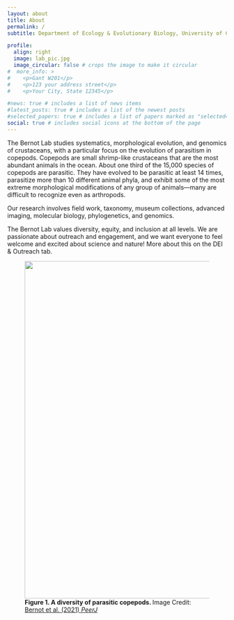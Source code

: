 ```yaml
---
layout: about
title: About
permalink: /
subtitle: Department of Ecology & Evolutionary Biology, University of Connecticut

profile:
  align: right
  image: lab_pic.jpg
  image_circular: false # crops the image to make it circular
#  more_info: >
#    <p>Gant W201</p>
#    <p>123 your address street</p>
#    <p>Your City, State 12345</p>

#news: true # includes a list of news items
#latest_posts: true # includes a list of the newest posts
#selected_papers: true # includes a list of papers marked as "selected={true}"
social: true # includes social icons at the bottom of the page
---
```


The Bernot Lab studies systematics, morphological evolution, and genomics of crustaceans,
with a particular focus on the evolution of parasitism in copepods. Copepods are small shrimp-like crustaceans that are the most abundant animals in the ocean. About one third of the 15,000 species of copepods are parasitic. They have evolved to be parasitic at least 14 times, parasitize more than 10 different animal phyla, and exhibit some of the most extreme morphological modifications of any group of animals&mdash;many are difficult to recognize even as arthropods.

Our research involves field work, taxonomy, museum collections, advanced imaging, molecular biology, phylogenetics, and genomics.

The Bernot Lab values diversity, equity, and inclusion at all levels. We are passionate about outreach and engagement, and we want everyone to feel welcome and excited about science and nature! More about this on the DEI & Outreach tab.

<figure>
<img src="http://BernotLab.github.io/assets/img/Fig1_copepods.png"
width="775"/>
<figcaption> <b>Figure 1. A diversity of parasitic copepods. </b> Image Credit: <a href="https://doi.org/10.7717/peerj.12034/fig-1">    Bernot et al. (2021) <i>PeerJ</i></a></figcaption>
</figure>
